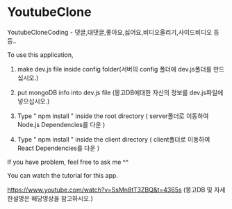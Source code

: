 # YoutubeClone
YoutubeCloneCoding - 댓글,대댓글,좋아요,싫어요,비디오올리기,사이드비디오 등등..

To use this application,

1. make dev.js file inside  config folder(서버의 config 폴더에 dev.js폴더를 만드십시오.)

2. put mongoDB info into dev.js file (몽고DB에대한 자신의 정보를 dev.js파일에 넣으십시오.)

3. Type " npm install " inside the root directory ( server폴더로 이동하여 Node.js Dependencies를 다운 ) 

4. Type " npm install " inside the client directory ( client폴더로 이동하여 React Dependencies를 다운 )

If you have problem, feel free to ask me ^^

You can watch the tutorial for this app.

https://www.youtube.com/watch?v=SsMn8tT3ZBQ&t=4365s (몽고DB 및 자세한설명은 해당영상을 참고하시오.)
